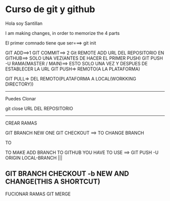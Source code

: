 # Curso de git y github


Hola soy Santillan
 
I am making changes, in order to memorize the 4 parts 

El primer comnado tiene que ser===>
git init

GIT ADD==>1
GIT COMMIT==> 2
Git REMOTE ADD  URL DEL REPOSITORIO EN GITHUB==> SOLO UNA VEZ(ANTES DE HACER EL PRIMER PUSH)
GIT PUSH -U RAMA(MASTER / MAIN)==> ESTO SOLO UNA VEZ Y DESPUES DE ESTABLECER LA URL
GIT PUSH=> REMOTO(A LA PLATAFORMA)

GIT PULL=> DEL REMOTO(PLATAFORMA A LOCAL(WORKKING DIRECTORY))

--------------------------------
Puedes Clonar

git close URL DEL REPOSITORIO

--------------------------
CREAR RAMAS 


GIT BRANCH NEW ONE
GIT CHECKOUT ==> TO CHANGE BRANCH

TO

TO MAKE ADD BRANCH TO GITHUB YOU HAVE TO USE ==>
GIT PUSH -U ORIGIN LOCAL-BRANCH
|||

GIT BRANCH CHECKOUT -b NEW AND CHANGE(THIS A SHORTCUT)
---------------------------------------

FUCIONAR RAMAS
GIT MERGE 


